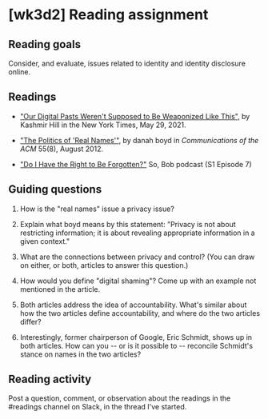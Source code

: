 # [wk3d2] Reading assignment

## Reading goals

Consider, and evaluate, issues related to identity and identity disclosure online.

## Readings

- ["Our Digital Pasts Weren't Supposed to Be Weaponized Like This",](https://www.nytimes.com/2021/05/29/technology/emily-wilder-firing-ap.html?unlocked_article_code=cHzdD_hAdLtQKbNgGrelWeTSawY_cUjJ7NFzuHe8bvJGczP9TVlr_pY_Jj5dBQfcjOc1M5W2-6sxMM22mbFJz6KBaiH5VffZ-b1o1jB_dPaukHAFilQMWOZ3A6esWcKhoq8dm9XlBqJBPkcKtr63mUVUcZB5f6hNk-GbgXQl9Ir8m4aQJyQHL4SXCHvgptnfXPSvYlZQbpEZ8Ygba2BwQ1R2P1qCCKJOL7hUEePBeIUnxQZ7DRwfteM8gIhI9imF9Lg1t1iYkl4MmpH-75GXiVuICsUMSrTqxSMGynBBrIYlFsy3aBWB3qCA0VMp_-p2E3jGZFWg4Ix9Tg1L7grq98a208M&smid=url-share) by Kashmir Hill in the New York Times, May 29, 2021.

- ["The Politics of 'Real Names'"](https://cacm.acm.org/magazines/2012/8/153809-the-politics-of-real-names/fulltext), by danah boyd in *Communications of the ACM* 55(8), August 2012.

- ["Do I Have the Right to Be Forgotten?"](https://open.spotify.com/episode/7nl2dEmylY26zF56wvKm6l) So, Bob podcast (S1 Episode 7)


## Guiding questions

1. How is the "real names" issue a privacy issue?

2. Explain what boyd means by this statement: "Privacy is not about restricting information; it is about revealing appropriate information in a given context."

3. What are the connections between privacy and control? (You can draw on either, or both, articles to answer this question.)

4. How would you define "digital shaming"? Come up with an example not mentioned in the article.

5. Both articles address the idea of accountability. What's similar about how the two articles define accountability, and where do the two articles differ?

6. Interestingly, former chairperson of Google, Eric Schmidt, shows up in both articles. How can you -- or is it possible to -- reconcile Schmidt's stance on names in the two articles?

## Reading activity

Post a question, comment, or observation about the readings in the #readings channel on Slack, in the thread I've started.




